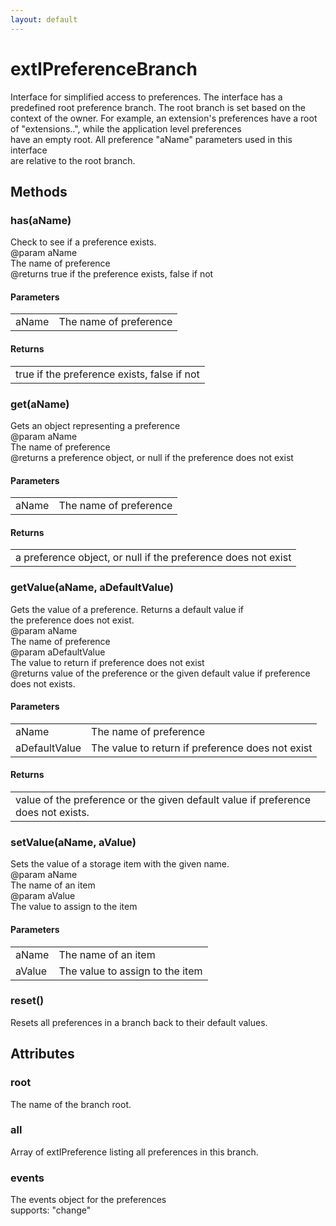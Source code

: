 ```yaml
---
layout: default
---
```


# extIPreferenceBranch #
  
Interface for simplified access to preferences. The interface has a  
predefined root preference branch. The root branch is set based on the  
context of the owner. For example, an extension's preferences have a root  
of "extensions.<extensionid>.", while the application level preferences  
have an empty root. All preference "aName" parameters used in this interface  
are relative to the root branch.  
  

## Methods ##

### has(aName) ###
  
Check to see if a preference exists.  
@param   aName  
         The name of preference  
@returns true if the preference exists, false if not  
  

#### Parameters ####

<table>

<tr>
<td>aName</td>
<td>         The name of preference  
</td>
</tr>

</table>

#### Returns ####

<table>

<tr>
<td>true if the preference exists, false if not  
</td>
</tr>

</table>

### get(aName) ###
  
Gets an object representing a preference  
@param   aName  
         The name of preference  
@returns a preference object, or null if the preference does not exist  
  

#### Parameters ####

<table>

<tr>
<td>aName</td>
<td>         The name of preference  
</td>
</tr>

</table>

#### Returns ####

<table>

<tr>
<td>a preference object, or null if the preference does not exist  
</td>
</tr>

</table>

### getValue(aName, aDefaultValue) ###
  
Gets the value of a preference. Returns a default value if  
the preference does not exist.  
@param   aName  
         The name of preference  
@param   aDefaultValue  
         The value to return if preference does not exist  
@returns value of the preference or the given default value if preference  
         does not exists.  
  

#### Parameters ####

<table>

<tr>
<td>aName</td>
<td>         The name of preference  
</td>
</tr>

<tr>
<td>aDefaultValue</td>
<td>         The value to return if preference does not exist  
</td>
</tr>

</table>

#### Returns ####

<table>

<tr>
<td>value of the preference or the given default value if preference  
         does not exists.  
</td>
</tr>

</table>

### setValue(aName, aValue) ###
  
Sets the value of a storage item with the given name.  
@param   aName  
         The name of an item  
@param   aValue  
         The value to assign to the item  
  

#### Parameters ####

<table>

<tr>
<td>aName</td>
<td>         The name of an item  
</td>
</tr>

<tr>
<td>aValue</td>
<td>         The value to assign to the item  
</td>
</tr>

</table>

### reset() ###
  
Resets all preferences in a branch back to their default values.  
  

## Attributes ##

### root ###
  
The name of the branch root.  
  

### all ###
  
Array of extIPreference listing all preferences in this branch.  
  

### events ###
  
The events object for the preferences  
supports: "change"  
  
